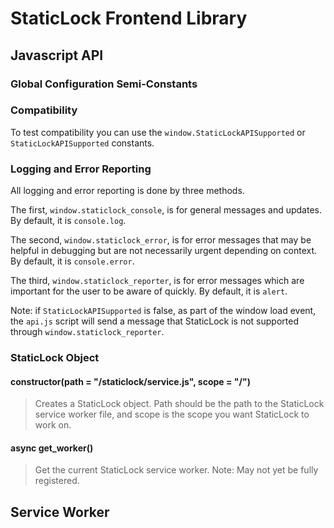 # StaticLock Frontend Library

## Javascript API

### Global Configuration Semi-Constants



### Compatibility

To test compatibility you can use the `window.StaticLockAPISupported` or `StaticLockAPISupported` constants.

### Logging and Error Reporting

All logging and error reporting is done by three methods.

The first, `window.staticlock_console`, is for general messages and updates. By default, it is `console.log`.

The second, `window.staticlock_error`, is for error messages that may be helpful in debugging but are not necessarily urgent depending on context. By default, it is `console.error`.

The third, `window.staticlock_reporter`, is for error messages which are important for the user to be aware of quickly. By default, it is `alert`.

Note: if `StaticLockAPISupported` is false, as part of the window load event, the `api.js` script will send a message that StaticLock is not supported through `window.staticlock_reporter`.

### StaticLock Object

#### constructor(path = "/staticlock/service.js", scope = "/")

> Creates a StaticLock object. Path should be the path to the StaticLock service worker file, and scope is the scope you want StaticLock to work on.

#### async get_worker()

> Get the current StaticLock service worker.
> Note: May not yet be fully registered.

## Service Worker
